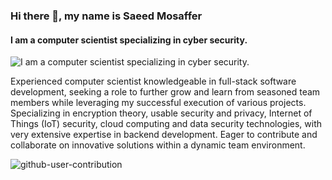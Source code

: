 ### Hi there 👋, my name is Saeed Mosaffer
#### I am a computer scientist specializing in cyber security.
![I am a computer scientist specializing in cyber security.](https://images.app.goo.gl/GA2sjkfxL7iqmvS99)

Experienced computer scientist knowledgeable in full-stack software development, seeking a role to further grow and learn from seasoned team members while leveraging my successful execution of various projects.
Specializing in encryption theory, usable security and privacy, Internet of Things (IoT) security, cloud computing and data security technologies, with very extensive expertise in backend development. Eager to contribute and collaborate on innovative solutions within a dynamic team environment.
 
![github-user-contribution](https://github.com/user-attachments/assets/ff8916b6-00ee-4d70-907d-775868030f30)
